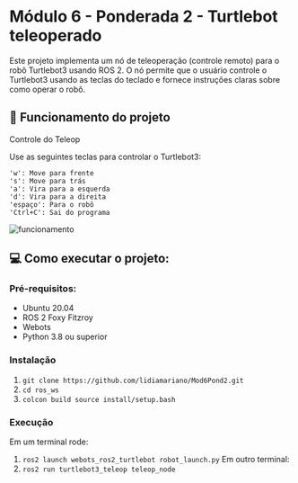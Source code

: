 # Módulo 6 - Ponderada 2 - Turtlebot teleoperado
Este projeto implementa um nó de teleoperação (controle remoto) para o robô Turtlebot3 usando ROS 2. O nó permite que o usuário controle o Turtlebot3 usando as teclas do teclado e fornece instruções claras sobre como operar o robô.
## 🤔 Funcionamento do projeto
Controle do Teleop

Use as seguintes teclas para controlar o Turtlebot3:

    'w': Move para frente
    's': Move para trás
    'a': Vira para a esquerda
    'd': Vira para a direita
    'espaço': Para o robô
    'Ctrl+C': Sai do programa
![funcionamento]("/home/lidia/Mod6Pond2/assets/funcionamento.gif)

## 💻 Como executar o projeto:
### Pré-requisitos:
- Ubuntu 20.04
- ROS 2 Foxy Fitzroy
- Webots
- Python 3.8 ou superior
### Instalação
1. `git clone https://github.com/lidiamariano/Mod6Pond2.git`
2. `cd ros_ws`
3. `colcon build
   source install/setup.bash`
### Execução
Em um terminal rode:
1. `ros2 launch webots_ros2_turtlebot robot_launch.py`
Em outro terminal:
2. `ros2 run turtlebot3_teleop teleop_node`
